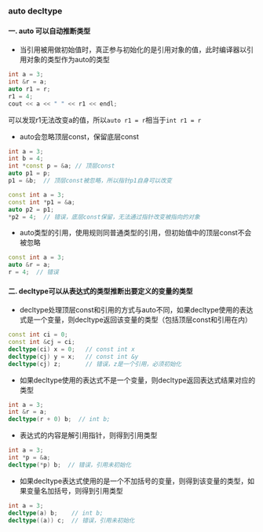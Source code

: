 ### auto decltype
#### 一. auto 可以自动推断类型
* 当引用被用做初始值时，真正参与初始化的是引用对象的值，此时编译器以引用对象的类型作为auto的类型
```C++
int a = 3;
int &r = a;
auto r1 = r;
r1 = 4;
cout << a << " " << r1 << endl;
```
可以发现r1无法改变a的值，所以`auto r1 = r`相当于`int r1 = r`
* auto会忽略顶层const，保留底层const
```C++
int a = 3;
int b = 4;
int *const p = &a; // 顶层const
auto p1 = p;
p1 = &b;  // 顶层const被忽略，所以指针p1自身可以改变
```
```C++
const int a = 3;
const int *p1 = &a;
auto p2 = p1;
*p2 = 4;  // 错误，底层const保留，无法通过指针改变被指向的对象
```
* auto类型的引用，使用规则同普通类型的引用，但初始值中的顶层const不会被忽略
```C++
const int a = 3;
auto &r = a;
r = 4;  // 错误
```

#### 二. decltype可以从表达式的类型推断出要定义的变量的类型
* decltype处理顶层const和引用的方式与auto不同，如果decltype使用的表达式是一个变量，则decltype返回该变量的类型（包括顶层const和引用在内）
```C++
const int ci = 0;
const int &cj = ci;
decltype(ci) x = 0;   // const int x
decltype(cj) y = x;   // const int &y
decltype(cj) z;       // 错误，z是一个引用，必须初始化
```
* 如果decltype使用的表达式不是一个变量，则decltype返回表达式结果对应的类型
```C++
int a = 3;
int &r = a;
decltype(r + 0) b;  // int b;
```
* 表达式的内容是解引用指针，则得到引用类型
```C++
int a = 3;
int *p = &a;
decltype(*p) b;  // 错误，引用未初始化
```
* 如果decltype表达式使用的是一个不加括号的变量，则得到该变量的类型，如果变量名加括号，则得到引用类型
```C++
int a = 3;
decltype(a) b;    // int b;
decltype((a)) c;  // 错误，引用未初始化
```